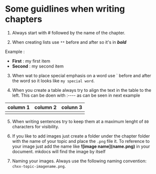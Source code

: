 # Some guidlines when writing chapters

1. Always start with # followed by the name of the chapter.
   
2. When creating lists use `**` before and after so it's in ***bold***

Example :

- **First** : my first item
- **Second** : my second item

3. When wat to place special emphasis on a word use \` before and after the word so it looks like
   `my special word`.
   
4. When you create a table always try to align the text in the table to the left.
   This can be doen with :---- as can be seen in next example

| column 1 | column 2 | colunn 3 |
| :----    | :----    | :----    |
|          |          |          |

5. When writing sentences try to keep them at a maximum lenght of `80` characters
   for visibility.
   
6. If you like to add images just create a folder under the chapter folder with
   the name of your topic and place the `.png` file it. To reference to your image
   just add the name like **\!\[image name]\(name.png)** in your document. mkdocs will find
    the image by itself
   
7. Naming your images. Always use the following naming convention: `chxx-topic-imagename.png`.
